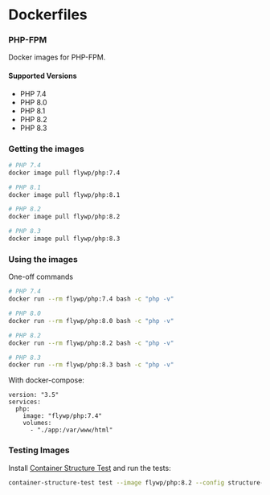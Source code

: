 # Dockerfiles

### PHP-FPM

Docker images for PHP-FPM.

#### Supported Versions

- PHP 7.4
- PHP 8.0
- PHP 8.1
- PHP 8.2
- PHP 8.3

### Getting the images

```bash
# PHP 7.4
docker image pull flywp/php:7.4

# PHP 8.1
docker image pull flywp/php:8.1

# PHP 8.2
docker image pull flywp/php:8.2

# PHP 8.3
docker image pull flywp/php:8.3
```

### Using the images

One-off commands

```bash
# PHP 7.4
docker run --rm flywp/php:7.4 bash -c "php -v"

# PHP 8.0
docker run --rm flywp/php:8.0 bash -c "php -v"

# PHP 8.2
docker run --rm flywp/php:8.2 bash -c "php -v"

# PHP 8.3
docker run --rm flywp/php:8.3 bash -c "php -v"
```

With docker-compose:

```
version: "3.5"
services:
  php:
    image: "flywp/php:7.4"
    volumes:
      - "./app:/var/www/html"
```

### Testing Images

Install [Container Structure Test](https://github.com/GoogleContainerTools/container-structure-test) and run the tests:


```bash
container-structure-test test --image flywp/php:8.2 --config structure-test.yaml
```